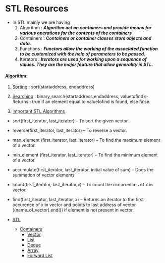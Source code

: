 # STL Resources 

* In STL mainly we are having 
  1. Algorithm : ***Algorithm act on containers and provide means for various operations for the contents of the containers***
  2. Containers : ***Containers or container classes store objects and data.***
  3. Functions : ***Functors allow the working of the associated function to be customized with the help of parameters to be passed.***
  4. Iterators : ***Iterators are used for working upon a sequence of values. They are the major feature that allow generality in STL.***

#### Algorithm:
1. [Sorting](https://www.geeksforgeeks.org/sort-algorithms-the-c-standard-template-library-stl/) : sort(startaddress, endaddress)
2. [Searching](https://www.geeksforgeeks.org/binary-search-algorithms-the-c-standard-template-library-stl/) : binary_search(startaddress,endaddress, valuetofind):- Returns : true if an element equal to valuetofind is found, else false.


3. [Important STL Algorithms](https://www.geeksforgeeks.org/c-magicians-stl-algorithms/)
  * sort(first_iterator, last_iterator) – To sort the given vector.
  * reverse(first_iterator, last_iterator) – To reverse a vector.
  * max_element (first_iterator, last_iterator) – To find the maximum element of a vector.
  * min_element (first_iterator, last_iterator) – To find the minimum element of a vector.
  * accumulate(first_iterator, last_iterator, initial value of sum) – Does the summation of vector elements
  * count(first_iterator, last_iterator,x) – To count the occurrences of x in vector.
  * find(first_iterator, last_iterator, x) – Returns an iterator to the first occurence of x in vector and points to last address of vector ((name_of_vector).end()) if element is not present in vector.


* [STL](https://www.geeksforgeeks.org/the-c-standard-template-library-stl/)
  * [Containers](https://www.geeksforgeeks.org/containers-cpp-stl/)
     * [Vector](https://www.geeksforgeeks.org/vector-in-cpp-stl/)
     * [List](https://www.geeksforgeeks.org/list-cpp-stl/)
     * [Deque](https://www.geeksforgeeks.org/deque-cpp-stl/)
     * [Array](https://www.geeksforgeeks.org/array-class-c/)
     * [Forward List](https://www.geeksforgeeks.org/forward-list-c-set-1-introduction-important-functions/)
     
     
